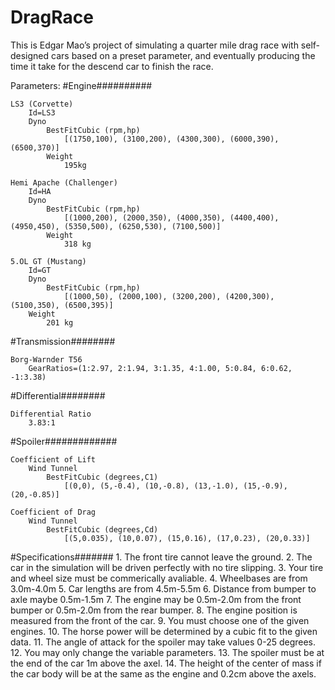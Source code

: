 # DragRace
This is Edgar Mao’s project of simulating a quarter mile drag race with self-designed cars based on a preset parameter, and eventually producing the time it take for the descend car to finish the race.

Parameters:
#Engine##########

	LS3 (Corvette)
		Id=LS3
		Dyno
			BestFitCubic (rpm,hp)
				[(1750,100), (3100,200), (4300,300), (6000,390), (6500,370)]
			Weight
				195kg

	Hemi Apache (Challenger)
		Id=HA
		Dyno
			BestFitCubic (rpm,hp)
				[(1000,200), (2000,350), (4000,350), (4400,400), (4950,450), (5350,500), (6250,530), (7100,500)]
			Weight
				318 kg

	5.OL GT (Mustang)
		Id=GT
		Dyno
			BestFitCubic (rpm,hp)
				[(1000,50), (2000,100), (3200,200), (4200,300), (5100,350), (6500,395)]
		Weight
			201 kg

#Transmission########

	Borg-Warnder T56
		GearRatios=(1:2.97, 2:1.94, 3:1.35, 4:1.00, 5:0.84, 6:0.62, -1:3.38)

#Differential########

	Differential Ratio
		3.83:1

#Spoiler#############

	Coefficient of Lift
		Wind Tunnel
			BestFitCubic (degrees,C1)
				[(0,0), (5,-0.4), (10,-0.8), (13,-1.0), (15,-0.9), (20,-0.85)]

	Coefficient of Drag
		Wind Tunnel
			BestFitCubic (degrees,Cd)
				[(5,0.035), (10,0.07), (15,0.16), (17,0.23), (20,0.33)]

#Specifications#######
	1. The front tire cannot leave the ground.
	2. The car in the simulation will be driven perfectly with no tire slipping.
	3. Your tire and wheel size must be commerically avaliable.
	4. Wheelbases are from 3.0m-4.0m
	5. Car lengths are from 4.5m-5.5m
	6. Distance from bumper to axle maybe 0.5m-1.5m
	7. The engine may be 0.5m-2.0m from the front bumper or 0.5m-2.0m from the rear bumper.
	8. The engine position is measured from the front of the car.
	9. You must choose one of the given engines.
	10. The horse power will be determined by a cubic fit to the given data.
	11. The angle of attack for the spoiler may take values 0-25 degrees.
	12. You may only change the variable parameters.
	13. The spoiler must be at the end of the car 1m above the axel.
	14. The height of the center of mass if the car body will be at the same as the engine and 0.2cm above the axels.
